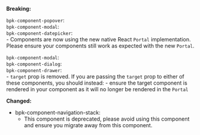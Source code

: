 **Breaking:**

`bpk-component-popover`: </br>
`bpk-component-modal`: </br>
`bpk-component-datepicker`: </br>
    - Components are now using the new native React `Portal` implementation. Please ensure your components still work as expected with the new `Portal`.

`bpk-component-modal`: </br>
`bpk-component-dialog`: </br>
`bpk-component-drawer`: </br>
    - `target` prop is removed. If you are passing the `target` prop to either of these components, you should instead:
        - ensure the target component is rendered in your component as it will no longer be rendered in the `Portal`

**Changed:**
- bpk-component-navigation-stack:
  - This component is deprecated, please avoid using this component and ensure you migrate away from this component.
